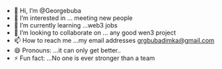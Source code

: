 - 👋 Hi, I’m @Georgebuba
- 👀 I’m interested in ... meeting new people 
- 🌱 I’m currently learning ...web3 jobs
- 💞️ I’m looking to collaborate on ... any good wen3 project 
- 📫 How to reach me ...my email addresses grgbubadimka@gmail.com
- 😄 Pronouns: ...it can only get better..
- ⚡ Fun fact: ...No one is ever stronger than a team

<!---
Georgebuba/Georgebuba is a ✨ special ✨ repository because its `README.md` (this file) appears on your GitHub profile.
You can click the Preview link to take a look at your changes.
--->
